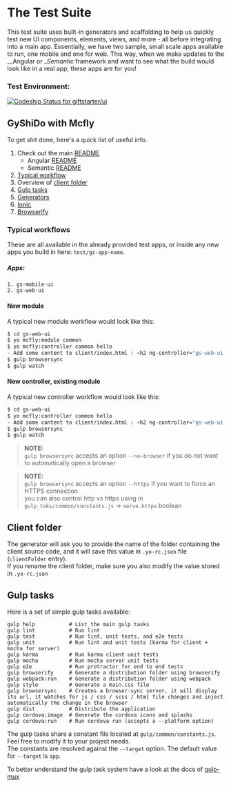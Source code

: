 # The Test Suite
This test suite uses built-in generators and scaffolding to help us quickly test new UI components, elements, views, and more - all before integrating into a main app.
Essentially, we have two sample, small scale apps available to run, one mobile and one for web. This way, when we make updates to the __Angular or __Semantic_ framework and want to see what the build would look like in a real app, these apps are for you!

### Test Environment:
[ ![Codeship Status for giftstarter/ui](https://codeship.com/projects/ead28180-84f5-0133-8deb-3ac20bd54ece/status?branch=master)](https://codeship.com/projects/122143)

## GyShiDo with Mcfly
To get shit done, here's a quick list of useful info. 

1. Check out the main [README](../README.md) 
    - Angular [README](../_Angular/README.md)
    - Semantic [README](../_Semantic/README.md)
2. [Typical workflow](#typical-workflow)
3. Overview of [client folder](#client-folder)
4. [Gulp tasks](#gulp-tasks)
1. [Generators](./test/docs/generators.md)
5. [Ionic](./test/docs/ionic.md)
6. [Browserify](./test/docs/browserify.md)

### Typical workflows
These are all available in the already provided test apps, or inside any new apps you build in here: `test/gs-app-name`. 

##### Apps:
```
1. gs-mobile-ui
2. gs-web-ui
```

#### New module
A typical new module workflow would look like this:
```bash
$ cd gs-web-ui
$ yo mcfly:module common
$ yo mcfly:controller common hello
- Add some content to client/index.html : <h2 ng-controller="gs-web-ui.common.hello as helloCtrl">{{helloCtrl.message}}</h2>
$ gulp browsersync
$ gulp watch
```

#### New controller, existing module
A typical new controller workflow would look like this:
```bash
$ cd gs-web-ui
$ yo mcfly:controller common hello
- Add some content to client/index.html : <h2 ng-controller="gs-web-ui.common.hello as helloCtrl">{{helloCtrl.message}}</h2>
$ gulp browsersync
$ gulp watch
```

> **NOTE:**      
> `gulp browsersync` accepts an option `--no-browser` if you do not want to automatically open a browser


> **NOTE:**      
> `gulp browsersync` accepts an option `--https` if you want to force an HTTPS connection   
> you can also control http vs https using in `gulp_taks/common/constants.js` -> `serve.https` boolean


## Client folder
The generator will ask you to provide the name of the folder containing the client source code, and it will save this value in `.yo-rc.json` file (`clientFolder` entry).   
If you rename the client folder, make sure you also modify the value stored in `.yo-rc.json`

## Gulp tasks
Here is a set of simple gulp tasks available:
```
gulp help           # List the main gulp tasks
gulp lint           # Run lint
gulp test           # Run lint, unit tests, and e2e tests
gulp unit           # Run lint and unit tests (karma for client + mocha for server)
gulp karma          # Run karma client unit tests
gulp mocha          # Run mocha server unit tests
gulp e2e            # Run protractor for end to end tests
gulp browserify     # Generate a distribution folder using browserify
gulp webpack:run    # Generate a distribution folder using webpack
gulp style          # Generate a main.css file
gulp browsersync    # Creates a browser-sync server, it will display its url, it watches for js / css / scss / html file changes and inject automatically the change in the browser
gulp dist           # Distribute the application
gulp cordova:image  # Generate the cordova icons and splashs
gulp cordova:run    # Run cordova run (accepts a --platform option)
```

The gulp tasks share a constant file located at `gulp/common/constants.js`. Feel free to modify it to your project needs.   
The constants are resolved against the `--target` option. The default value for `--target` is `app`.

To better understand the gulp task system have a look at the docs of [gulp-mux](https://github.com/mcfly-io/gulp-mux) 
